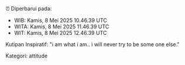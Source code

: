 ⏰ Diperbarui pada:
- WIB: Kamis, 8 Mei 2025 10.46.39 UTC
- WITA: Kamis, 8 Mei 2025 11.46.39 UTC
- WIT: Kamis, 8 Mei 2025 12.46.39 UTC

Kutipan Inspiratif:
"i am what i am.. i will never try to be some one else."


Kategori: attitude

